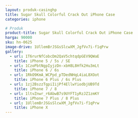 ```yaml
---
layout: produk-casinghp
title: Sugar Skull Colorful Crack Out iPhone Case
categories: iphone

# Produk
product-title: Sugar Skull Colorful Crack Out iPhone Case
harga: 90000
sku: hn-0625
image-drive: 1UllemBrJSGsSlcwXM_JgfVv7i-f1qPrw
gallery:
  - url: 1T6rurNfCobcDm2QaV5chtqdpGEV9QWaE
    title: iPhone 5 / 5s / SE
  - url: 1CzoPbtNgpIyjzDn-xbH8L8Hfk2Hu3mLt
    title: iPhone 6 / 6s
  - url: 1RkO9KmA_WCPpd_pTDedNHqL4iaL8XOot
    title: iPhone 6 Plus / 6s Plus
  - url: 1zj2BszzTgpiIijPf4EllwYiodbjUB9Td
    title: iPhone 7 / 8
  - url: 1ltvZnwr_r6AbwB7s9UYFT1yRzJZ1zmKY
    title: iPhone 7 Plus / 8 Plus
  - url: 1UllemBrJSGsSlcwXM_JgfVv7i-f1qPrw
    title: iPhone X
---
```

